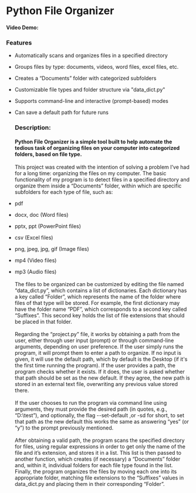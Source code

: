   # Python File Organizer
#### Video Demo:  <URL HERE>

### Features

- Automatically scans and organizes files in a specified directory
- Groups files by type: documents, videos, word files, excel files, etc.
- Creates a “Documents” folder with categorized subfolders
- Customizable file types and folder structure via "data_dict.py"
- Supports command-line and interactive (prompt-based) modes
- Can save a default path for future runs

    ### Description: 
    #### Python File Organizer is a simple tool built to help automate the tedious task of organizing files on your computer into categorized folders, based on file type.

    This project was created with the intention of solving a problem I’ve had for a long time: organizing the files on my computer. The basic functionality of my program is to detect files in a specified directory and organize them inside a “Documents” folder, within which are specific subfolders for each type of file, such as:
- pdf
- docx, doc (Word files)
- pptx, ppt (PowerPoint files)
- csv (Excel files)
-  png, jpeg, jpg, gif (Image files)
- mp4 (Video files)
- mp3 (Audio files)\
\
The files to be organized can be customized by editing the file named “data_dict.py”, which contains a list of dictionaries. Each dictionary has a key called “Folder”, which represents the name of the folder where files of that type will be stored. For example, the first dictionary may have the folder name “PDF”, which corresponds to a second key called “Suffixes”. This second key holds the list of file extensions that should be placed in that folder.\
\
Regarding the “project.py” file, it works by obtaining a path from the user, either through user input (prompt) or through command-line arguments, depending on user preference. If the user simply runs the program, it will prompt them to enter a path to organize. If no input is given, it will use the default path, which by default is the Desktop (if it's the first time running the program). If the user provides a path, the program checks whether it exists. If it does, the user is asked whether that path should be set as the new default. If they agree, the new path is stored in an external text file, overwriting any previous value stored there.\
\
If the user chooses to run the program via command line using arguments, they must provide the desired path (in quotes, e.g., “D:\test”), and optionally, the flag --set-default ,or -sd for short, to set that path as the new default this works the same as answering “yes” (or “y”)  to the prompt previously mentioned.\
\
After obtaining a valid path, the program scans the specified directory for files, using regular expressions in order to get only the name of the file and it’s extension, and stores it in a list. This list is then passed to another function, which creates (if necessary) a “Documents” folder and, within it, individual folders for each file type found in the list. Finally, the program organizes the files by moving each one into its appropriate folder, matching file extensions to the “Suffixes” values in data_dict.py and placing them in their corresponding “Folder”.

